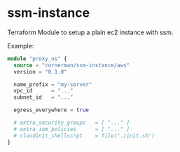 # ssm-instance

Terraform Module to setup a plain ec2 instance with ssm.

Example:
```terraform
module "proxy_us" {
  source = "cornerman/ssm-instance/aws"
  version = "0.1.0"

  name_prefix = "my-server"
  vpc_id      = "..."
  subnet_id   = "..."

  egress_everywhere = true

  # extra_security_groups   = [ "..." ]
  # extra_iam_policies      = [ "..." ]
  # cloudinit_shellscrpt    = file("./init.sh")
}
```
